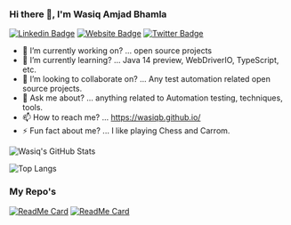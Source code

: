 ### Hi there 👋, I'm Wasiq Amjad Bhamla

[![Linkedin Badge](https://img.shields.io/badge/-WasiqBhamla-blue?style=for-the-badge&logo=Linkedin&logoColor=white&link=https://www.linkedin.com/in/wasiqbhamla/)](https://www.linkedin.com/in/wasiqbhamla/)
[![Website Badge](https://img.shields.io/badge/-wasiqb.github.io-47CCCC?style=for-the-badge&logo=Google-Chrome&logoColor=white&link=https://wasiqb.github.io)](https://wasiqb.github.io)
[![Twitter Badge](https://img.shields.io/badge/-@_WasiqBhamla-1ca0f1?style=for-the-badge&labelColor=1ca0f1&logo=twitter&logoColor=white&link=https://twitter.com/WasiqBhamla)](https://twitter.com/WasiqBhamla)

- 🔭 I’m currently working on? ... open source projects
- 🌱 I’m currently learning? ... Java 14 preview, WebDriverIO, TypeScript, etc.
- 👯 I’m looking to collaborate on? ... Any test automation related open source projects.
- 💬 Ask me about? ... anything related to Automation testing, techniques, tools.
- 📫 How to reach me? ... https://wasiqb.github.io/
- ⚡ Fun fact about me? ... I like playing Chess and Carrom.

![Wasiq's GitHub Stats](https://wasiq-gh-stats.vercel.app/api?username=WasiqB&show_icons=true&hide_border=true&theme=vue "Wasiq's GitHub Stats")

![Top Langs](https://wasiq-gh-stats.vercel.app/api/top-langs/?username=WasiqB&hide=css,html&theme=vue&layout=compact)

### My Repo's

[![ReadMe Card](https://wasiq-gh-stats.vercel.app/api/pin/?username=WasiqB&repo=coteafs-appium&theme=vue)](https://github.com/WasiqB/coteafs-appium)
[![ReadMe Card](https://wasiq-gh-stats.vercel.app/api/pin/?username=WasiqB&repo=coteafs-selenium&theme=vue)](https://github.com/WasiqB/coteafs-selenium)
